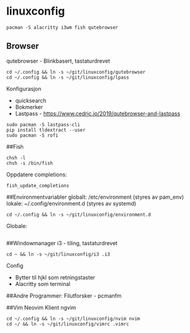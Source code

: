 # linuxconfig
```
pacman -S alacritty i3wm fish qutebrowser
```

## Browser
qutebrowser - Blinkbasert, tastaturdrevet
```
cd ~/.config && ln -s ~/git/linuxconfig/qutebrowser
cd ~/.config && ln -s ~/git/linuxconfig/lpass
```
Konfigurasjon
- quicksearch 
- Bokmerker
- Lastpass - https://www.cedric.io/2019/qutebrowser-and-lastpass
```
sudo pacman -S lastpass-cli
pip install tldextract --user
sudo pacman -S rofi
```

##Fish
```
chsh -l
chsh -s /bin/fish
```
Oppdatere completions:
```
fish_update_completions
```

##Environmentvariabler
globalt:  /etc/environment (styres av pam_env)
lokale: ~/.config/environment.d (styres av systemd)
```
cd ~/.config && ln -s ~/git/linuxconfig/environment.d
```

Globale:
```

```

##Windowmanager
i3 - tiling, tastaturdrevet
```
cd ~ && ln -s ~/git/linuxconfig/i3 .i3
```
Config
- Bytter til hjkl som retningstaster
- Alacritty som terminal


##Andre Programmer:
Filutforsker - pcmanfm

##Vim
Neovim
Klient ngvim
```
cd ~/.config && ln -s ~/git/linuxconfig/nvim nvim
cd ~/ && ln -s ~/git/linuxconfig/vimrc .vimrc
```
